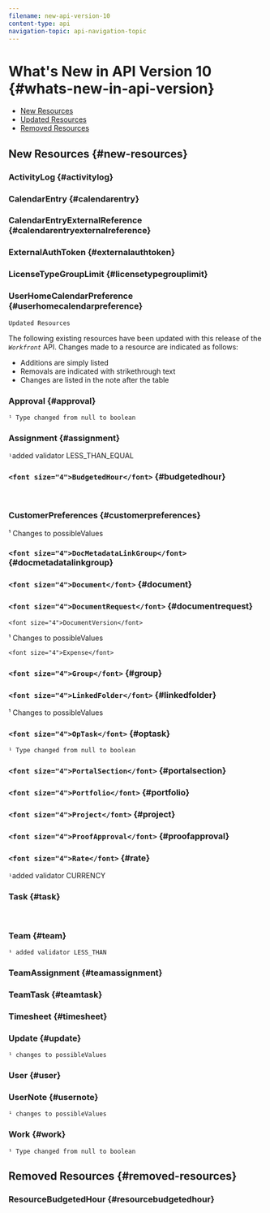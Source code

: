 ```yaml
---
filename: new-api-version-10
content-type: api
navigation-topic: api-navigation-topic
---
```




# What's New in API Version 10 {#whats-new-in-api-version}




* [New Resources](#new-resources) 
* [Updated Resources](#updated-resources) 
* [Removed Resources](#removed-resources) 




## New Resources {#new-resources}



### ActivityLog {#activitylog}




### CalendarEntry {#calendarentry}




### CalendarEntryExternalReference {#calendarentryexternalreference}




### ExternalAuthToken {#externalauthtoken}




### LicenseTypeGroupLimit {#licensetypegrouplimit}




### UserHomeCalendarPreference {#userhomecalendarpreference}


`Updated Resources` 


The following existing resources have been updated with this release of the *`Workfront`* API. Changes made to a resource are indicated as follows:



* Additions are simply listed
* Removals are indicated with strikethrough text
* Changes are listed in the note after the table




### Approval {#approval}


`¹ Type changed from null to boolean`   
  


### Assignment {#assignment}



`¹`added validator LESS_THAN_EQUAL  


### `<font size="4">BudgetedHour</font>` {#budgetedhour}



&nbsp;


### CustomerPreferences {#customerpreferences}


¹ Changes to possibleValues 


### `<font size="4">DocMetadataLinkGroup</font>`  {#docmetadatalinkgroup}




### `<font size="4">Document</font>`  {#document}




### `<font size="4">DocumentRequest</font>`  {#documentrequest}


`<font size="4">DocumentVersion</font>` 

¹ Changes to possibleValues 


`<font size="4">Expense</font>` 

  


### `<font size="4">Group</font>`  {#group}





### `<font size="4">LinkedFolder</font>`  {#linkedfolder}


¹ Changes to possibleValues 


### `<font size="4">OpTask</font>`  {#optask}


`¹ Type changed from null to boolean` 


### `<font size="4">PortalSection</font>`  {#portalsection}




### `<font size="4">Portfolio</font>`  {#portfolio}




### `<font size="4">Project</font>`  {#project}




### `<font size="4">ProofApproval</font>`  {#proofapproval}




### `<font size="4">Rate</font>`  {#rate}


`¹`added validator CURRENCY


### Task {#task}


&nbsp;


### Team {#team}


`¹ added validator LESS_THAN` 


### TeamAssignment {#teamassignment}




### TeamTask {#teamtask}




### Timesheet {#timesheet}




### Update {#update}


`¹ changes to possibleValues` 


### User {#user}




### UserNote {#usernote}


`¹ changes to possibleValues` 


### Work {#work}


`¹ Type changed from null to boolean` 


## Removed Resources {#removed-resources}



### ResourceBudgetedHour {#resourcebudgetedhour}


&nbsp;


&nbsp;


&nbsp;
